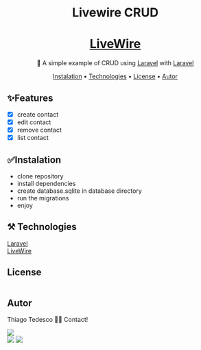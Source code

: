 <h1 align="center">Livewire CRUD</h1>

<h1 align="center">
    <a href="https://laravel-livewire.com/">LiveWire</a>
</h1>
<p align="center">🚀 A simple example of CRUD using <a href="https://laravel.com/">Laravel</a> with  <a href="https://laravel-livewire.com/">Laravel</a></p>

<p align="center">
 <a href="#instalation">Instalation</a> • 
 <a href="#technologies">Technologies</a> • 
 <a href="#license">License</a> • 
 <a href="#autor">Autor</a>
</p>


<div id="features">
<h2>✨Features</h2>

- [x] create contact
- [x] edit contact
- [x] remove contact
- [x] list contact
</div>

<div id="instalation">
  <h2 >✅Instalation</h2>
  <ul>
      <li>clone repository</li>
      <li>install dependencies</li>
      <li>create database.sqlite in database directory</li>  
      <li>run the migrations</li>
      <li>enjoy</li>
  </ul>
</div>

<div id="technologies">
  <h2 >⚒️ Technologies</h2>
<a href="https://laravel.com/">Laravel</a> <br>
<a href="https://laravel-livewire.com/">LiveWire</a>
</div>

<div id="license">
  <h2 >License</h2>  
    <a href="https://choosealicense.com/licenses/mit/"> <img src="https://img.shields.io/badge/license-MIT-green" alt=""> </a>  
</div>

<div id="autor">
  <h2 >Autor</h2>  
    <!--<a href="https://blog.rocketseat.com.br/author/thiago/">
 <img style="border-radius: 50%;" src="https://avatars3.githubusercontent.com/u/380327?s=460&u=61b426b901b8fe02e12019b1fdb67bf0072d4f00&v=4" width="100px;" alt=""/> -->

Thiago Tedesco 👋🏽 Contact!

<a href="https://instagram.com/tedesco_thiago" target="_blank"><img src="https://img.shields.io/badge/-Instagram-%23E4405F?style=for-the-badge&logo=instagram&logoColor=white" target="_blank"></a> 	 
<a href = "mailto:thiago.tedesco@hotmail.com"><img src="https://img.shields.io/badge/-Gmail-%23333?style=for-the-badge&logo=gmail&logoColor=white" target="_blank"></a>
<a href="https://www.linkedin.com/in/thiago-tedesco-0a6114232/" target="_blank"><img src="https://img.shields.io/badge/-LinkedIn-%230077B5?style=for-the-badge&logo=linkedin&logoColor=white" target="_blank"></a>
</div>

